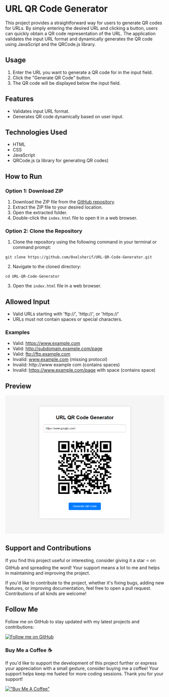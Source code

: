 # URL QR Code Generator
This project provides a straightforward way for users to generate QR codes for URLs. By simply entering the desired URL and clicking a button, users can quickly obtain a QR code representation of the URL. The application validates the input URL format and dynamically generates the QR code using JavaScript and the QRCode.js library.

## Usage

1. Enter the URL you want to generate a QR code for in the input field.
2. Click the "Generate QR Code" button.
3. The QR code will be displayed below the input field.

## Features

- Validates input URL format.
- Generates QR code dynamically based on user input.

## Technologies Used

- HTML
- CSS
- JavaScript
- QRCode.js (a library for generating QR codes)

## How to Run

### Option 1: Download ZIP

1. Download the ZIP file from the [GitHub repository](https://github.com/0xelsherif/URL-QR-Code-Generator).
2. Extract the ZIP file to your desired location.
3. Open the extracted folder.
4. Double-click the `index.html` file to open it in a web browser.

### Option 2: Clone the Repository

1. Clone the repository using the following command in your terminal or command prompt:
``` 
git clone https://github.com/0xelsherif/URL-QR-Code-Generator.git 
```
2. Navigate to the cloned directory:
``` 
cd URL-QR-Code-Generator
```
3. Open the `index.html` file in a web browser.

## Allowed Input

- Valid URLs starting with 'ftp://', 'http://', or 'https://'
- URLs must not contain spaces or special characters.

### Examples

- Valid: https://www.example.com
- Valid: http://subdomain.example.com/page
- Valid: ftp://ftp.example.com
- Invalid: www.example.com (missing protocol)
- Invalid: http://www example com (contains spaces)
- Invalid: https://www.example.com/page with space (contains space)

## Preview

![URL QR Code Generator](preview.png)

## Support and Contributions

If you find this project useful or interesting, consider giving it a star ⭐ on GitHub and spreading the word! Your support means a lot to me and helps in maintaining and improving the project.

If you'd like to contribute to the project, whether it's fixing bugs, adding new features, or improving documentation, feel free to open a pull request. Contributions of all kinds are welcome!

## Follow Me

Follow me on GitHub to stay updated with my latest projects and contributions:

[![Follow me on GitHub](https://img.shields.io/github/followers/0xelsherif?label=Follow&style=social)](https://github.com/0xelsherif)

### Buy Me a Coffee ☕

If you'd like to support the development of this project further or express your appreciation with a small gesture, consider buying me a coffee! Your support helps keep me fueled for more coding sessions. Thank you for your support! 

[!["Buy Me A Coffee"](https://www.buymeacoffee.com/assets/img/custom_images/orange_img.png)](https://www.buymeacoffee.com/0xelsherif)
